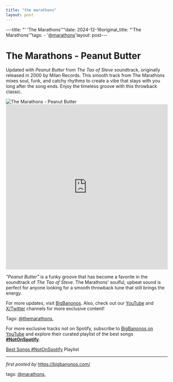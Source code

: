 ```yaml
---
title: "the marathons"
layout: post
---
```

---title: "' 'The Marathons''"date: 2024-12-16original_title: "'The Marathons'"tags:  - '[@marathons](/tags/marathons/)'layout: post---<!-- Title of the Post --><h1 >The Marathons - Peanut Butter</h1> <!-- Introductory Text --><p >Updated with *Peanut Butter* from *The Tao of Steve* soundtrack, originally released in 2000 by Milan Records. This smooth track from The Marathons mixes soul, funk, and catchy rhythms to create a vibe that stays with you long after the song ends. Enjoy the timeless groove with this throwback classic.</p> <!-- Featured Image --><div > <img src="https://f4.bcbits.com/img/a2821255281_65" alt="The Marathons - Peanut Butter" /></div> <!-- YouTube Video Embed --><div > <iframe width="100%" height="514" src="https://www.youtube.com/embed/uh0W-lKlSP8" title="The Marathons - Peanut Butter" frameborder="0" allow="accelerometer; autoplay; clipboard-write; encrypted-media; gyroscope; picture-in-picture; web-share" referrerpolicy="strict-origin-when-cross-origin" allowfullscreen></iframe></div> <!-- Song Information --><div > <p><em>"Peanut Butter"</em> is a funky groove that has become a favorite in the soundtrack of *The Tao of Steve*. The Marathons' soulful, upbeat sound is perfect for anyone looking for a smooth throwback tune that still brings the energy.</p></div> <!-- Footer Links --><div > <p>For more updates, visit <a href="https://bigbanonos.com/" target="_blank">BigBanonos</a>. Also, check out our <a href="https://www.youtube.com/[@BigBanonos](/tags/BigBanonos/)" target="_blank">YouTube</a> and <a href="https://x.com/bigbanonos" target="_blank">X/Twitter</a> channels for more exclusive content!</p></div> <!-- Tags --><p >Tags: [@themarathons](/tags/themarathons/),</p><!--Subscribe and Playlist Links--><div>    <p>For more exclusive tracks not on Spotify, subscribe to <a href="https://www.youtube.com/[@BigBanonos](/tags/BigBanonos/)" target="_blank">BigBanonos on YouTube</a> and explore their curated playlist of the best songs <strong>[#NotOnSpotify](/tags/NotOnSpotify/)</strong>.</p>    <p><a href="https://www.youtube.com/playlist?list=PLtuNtuTatqI0kFahUCbtbfenC_ET5O_tr" target="_blank">Best Songs [#NotOnSpotify](/tags/NotOnSpotify/) Playlist<br /></a></p></div><hr /><p><em>first posted by</em> <a href="https://bigbanonos.com/" rel="noopener" target="_new">https://bigbanonos.com/</a></p><p>tags: [@marathons](/tags/marathons/),</p>